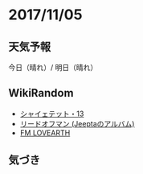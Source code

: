 # 2017/11/05

## 天気予報

今日（晴れ）/ 明日（晴れ）

## WikiRandom

* [シャイェテット・13](https://ja.wikipedia.org/wiki/%E3%82%B7%E3%83%A3%E3%82%A4%E3%82%A7%E3%83%86%E3%83%83%E3%83%88%E3%83%BB13)
* [リードオフマン (Jeeptaのアルバム)](https://ja.wikipedia.org/wiki/%E3%83%AA%E3%83%BC%E3%83%89%E3%82%AA%E3%83%95%E3%83%9E%E3%83%B3_%28Jeepta%E3%81%AE%E3%82%A2%E3%83%AB%E3%83%90%E3%83%A0%29)
* [FM LOVEARTH](https://ja.wikipedia.org/wiki/FM_LOVEARTH)

## 気づき

